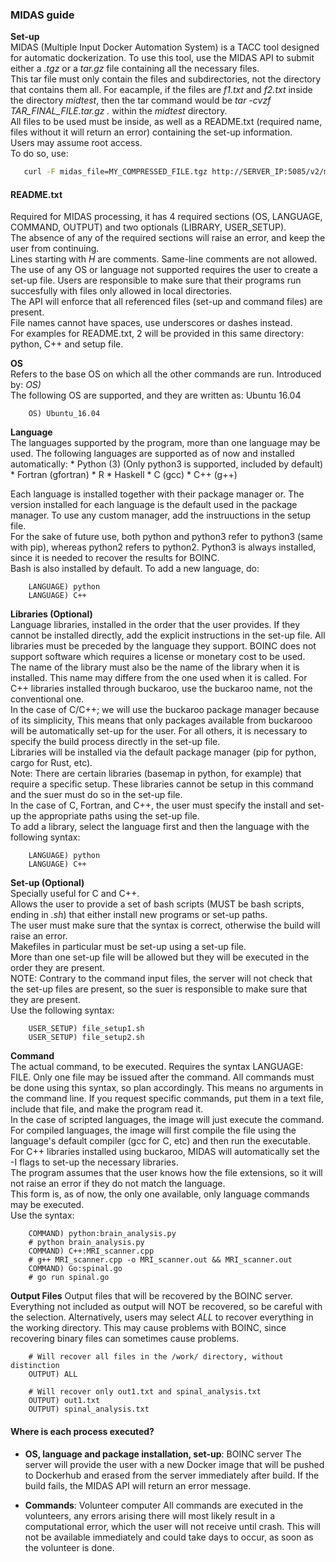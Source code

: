 ### MIDAS guide

**Set-up**  
MIDAS (Multiple Input Docker Automation System) is a TACC tool designed for automatic dockerization. To use this tool, use the MIDAS API to submit either a *.tgz* or a *tar.gz* file containing all the necessary files.  
This tar file must only contain the files and subdirectories, not the directory that contains them all. For eacample, if the files are 
*f1.txt* and *f2.txt* inside the directory *midtest*, then the tar command would be *tar -cvzf TAR_FINAL_FILE.tar.gz .* within the *midtest*
directory.  
All files to be used must be inside, as well as a README.txt (required name, files without it will return an error) containing the set-up information.  
Users may assume root access.  
To do so, use:
 ```bash
 	curl -F midas_file=MY_COMPRESSED_FILE.tgz http://SERVER_IP:5085/v2/midas_job/token=TOKEN
 ```

#### README.txt 

Required for MIDAS processing, it has 4 required sections (OS, LANGUAGE, COMMAND, OUTPUT) and two optionals (LIBRARY, USER_SETUP).  
The absence of any of the required sections will raise an error, and keep the user from continuing.  
Lines starting with *H* are comments. Same-line comments are not allowed.  The use of any OS or language not supported requires the user to create a set-up file.  Users are responsible to make sure that their programs run succesfully with files only allowed in local directories.  
The API will enforce that all referenced files (set-up and command files) are present.  
File names cannot have spaces, use underscores or dashes instead.  
For examples for README.txt, 2 will be provided in this same directory: python, C++ and setup file.

**OS**  
Refers to the base OS on which all the other commands are run. 
Introduced by:
*OS)*  
The following OS are supported, and they are written as:
Ubuntu 16.04
```
	OS) Ubuntu_16.04
```

**Language**  
The languages supported by the program, more than one language may be used. The following languages are supported as of now and installed automatically:
	* Python (3) (Only python3 is supported, included by default)
	* Fortran (gfortran)
	* R
	* Haskell
	* C (gcc)
	* C++ (g++)

Each language is installed together with their package manager or. The version installed for each language is the default used in the package manager. To use any custom manager, add the instruuctions in the setup file.  
For the sake of future use, both python and python3 refer to python3 (same with pip), whereas python2 refers to python2. Python3 is always installed, since it is needed to recover the results for BOINC.    
Bash is also installed by default.
To add a new language, do:
```
	LANGUAGE) python
	LANGUAGE) C++
```

**Libraries (Optional)**  
Language libraries, installed in the order that the user provides. If they cannot be installed directly, add the explicit instructions in the
set-up file. All libraries must be preceded by the language they support.  BOINC does not support software which requires a license or monetary
cost to be used.  
The name of the library must also be the name of the library when it is installed. This name may differe from the one used when it is called. For C++ libraries installed through buckaroo, use the buckaroo name, not the conventional one.  
In the case of C/C++; we will use the buckaroo package manager because of its simplicity, This means that only packages available from buckarooo
will be automatically set-up for the user. For all others, it is necessary to specify the build process directly in the set-up file.  
Libraries will be installed via the default package manager (pip for python, cargo for Rust, etc).  
Note: There are certain libraries (basemap in python, for example) that require a specific setup. These libraries cannot be setup in this command and the suer must do so in the set-up file.  
In the case of C, Fortran, and C++, the user must specify the install and set-up the appropriate paths using the set-up file.  
To add a library, select the language first and then the language with the following syntax:
```
	LANGUAGE) python
	LANGUAGE) C++
```

**Set-up (Optional)**  
Specially useful for C and C++.  
Allows the user to provide a set of bash scripts (MUST be bash scripts, ending in *.sh*) that either install new programs or set-up paths.  
The user must make sure that the syntax is correct, otherwise the build will raise an error.  
Makefiles in particular must be set-up using a set-up file.  
More than one set-up file will be allowed but they will be executed in the order they are present.  
NOTE: Contrary to the command input files, the server will not check that the set-up files are present, so the suer is responsible to make sure
that they are present.  
Use the following syntax:  
```
	USER_SETUP) file_setup1.sh
	USER_SETUP) file_setup2.sh
```

**Command**  
The actual command, to be executed. Requires the syntax LANGUAGE: FILE.  Only one file may be issued after the command. All commands must be done using this syntax, so plan accordingly. This
means no arguments in the command line. If you request specific commands, put them in a text file, include that file, and make the program read it.  
In the case of scripted languages, the image will just execute the command.  
For compiled languages, the image will first compile the file using the language's default compiler (gcc for C, etc) and then run the executable.
For C++ libraries installed using buckaroo, MIDAS will automatically set the -I flags to set-up the necessary libraries.    
The program assumes that the user knows how the file extensions, so it will not raise an error if they do not match the language.  
This form is, as of now, the only one available, only language commands may be executed.  
Use the syntax:  
```
	COMMAND) python:brain_analysis.py
	# python brain_analysis.py
	COMMAND) C++:MRI_scanner.cpp
	# g++ MRI_scanner.cpp -o MRI_scanner.out && MRI_scanner.out
	COMMAND) Go:spinal.go
	# go run spinal.go
```

**Output Files**
Output files that will be recovered by the BOINC server. Everything not included as output will NOT be recovered, so be careful with the
selection. Alternatively, users may select *ALL* to recover everything in the working directory. This may cause problems with BOINC, since
recovering binary files can sometimes cause problems.
```
	# Will recover all files in the /work/ directory, without distinction
	OUTPUT) ALL
```
```
	# Will recover only out1.txt and spinal_analysis.txt
	OUTPUT) out1.txt
	OUTPUT) spinal_analysis.txt
```


#### Where is each process executed?

* **OS, language and package installation, set-up**: BOINC server
The server will provide the user with a new Docker image that will be pushed to Dockerhub and erased from the server immediately after build. If the build fails, the MIDAS API will return an error message.

* **Commands**: Volunteer computer
All commands are executed in the volunteers, any errors arising there will most likely result in a computational error, which the user will not
receive until crash. This will not be available immediately and could take days to occur, as soon as the volunteer is done.
